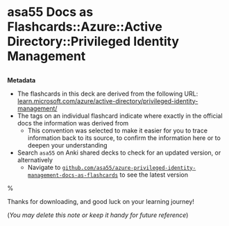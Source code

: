 # asa55 Docs as Flashcards::Azure::Active Directory::Privileged Identity Management

##

**Metadata**

- The flashcards in this deck are derived from the following URL: [learn.microsoft.com/azure/active-directory/privileged-identity-management/](https://learn.microsoft.com/azure/active-directory/privileged-identity-management/)
- The tags on an individual flashcard indicate where exactly in the official docs the information was derived from
  - This convention was selected to make it easier for you to trace information back to its source, to confirm the information here or to deepen your understanding
- Search `asa55` on Anki shared decks to check for an updated version, or alternatively
  - Navigate to [`github.com/asa55/azure-privileged-identity-management-docs-as-flashcards`](https://github.com/asa55/azure-privileged-identity-management-docs-as-flashcards) to see the latest version

%

Thanks for downloading, and good luck on your learning journey!

(_You may delete this note or keep it handy for future reference_)
